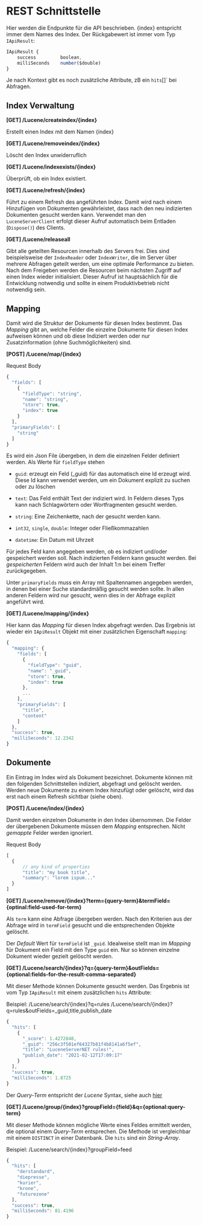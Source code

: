 # REST Schnittstelle

Hier werden die Endpunkte für die API beschrieben. {index} entspricht immer dem Names des Index.
Der Rückgabewert ist immer vom Typ `IApiResult`:

```javascript
IApiResult {
    success	        boolean,
    milliSeconds	number($double)
}
```

Je nach Kontext gibt es noch zusätzliche Attribute, zB ein `hits`[]` bei Abfragen.

## Index Verwaltung

**[GET] /Lucene/createindex/{index}**

Erstellt einen Index mit dem Namen {index}

**[GET] /Lucene/removeindex/{index}**

Löscht den Index unwiderruflich

**[GET] /Lucene/indexexists/{index}**

Überprüft, ob ein Index existiert.

**[GET] /Lucene/refresh/{index}**

Führt zu einem Refresh des angeführten Index. Damit wird nach einem Hinzufügen von Dokumenten gewährleistet, dass nach den neu indizierten Dokumenten gesucht werden kann.
Verwendet man den `LuceneServerClient` erfolgt dieser Aufruf automatisch beim Entladen (`Dispose()`) des Clients.

**[GET] /Lucene/releaseall**

Gibt alle geteilten Resourcen innerhalb des Servers frei. Dies sind beispielsweise der `IndexReader` oder `IndexWriter`, die im Server über mehrere Abfragen geteilt werden, um eine optimale Performance zu bieten.
Nach dem Freigeben werden die Resourcen beim nächsten Zugriff auf einen Index wieder initialisiert.
Dieser Aufruf ist hauptsächlich für die Entwicklung notwendig und sollte in einem Produktivbetrieb nicht notwendig sein.

## Mapping

Damit wird die Struktur der Dokumente für diesen Index bestimmt. Das *Mapping* gibt an, welche Felder die einzelne Dokumente für diesen Index aufweisen können und ob diese Indiziert werden oder nur Zusatzinformation (ohne Suchmöglichkeiten) sind.

**[POST] /Lucene/map/{index}**

Request Body

```javascript
{
  "fields": [
    {
      "fieldType": "string",
      "name": "string",
      "store": true,
      "index": true
    }
  ],
  "primaryFields": [
    "string"
  ]
}
```

Es wird ein Json File übergeben, in dem die einzelnen Felder definiert werden. Als Werte für `fieldType` stehen

* `guid`: erzeugt ein Feld (_guid) für das automatisch eine Id erzeugt wird. Diese Id kann verwendet werden, um ein Dokument explizit zu suchen oder zu löschen

* `text`: Das Feld enthält Text der indiziert wird. In Feldern dieses Typs kann nach Schlagwörtern oder Wortfragmenten gesucht werden.

* `string`: Eine Zeichenkette, nach der gesucht werden kann.

* `int32`, `single`, `double`: Integer oder Fließkommazahlen

* `datetime`: Ein Datum mit Uhrzeit

Für jedes Feld kann angegeben werden, ob es indiziert und/oder gespeichert werden soll.
Nach indizierten Feldern kann gesucht werden. Bei *gespeicherten* Feldern wird auch der Inhalt 1:n bei einem Treffer zurückgegeben.

Unter `primaryFields` muss ein Array mit Spaltennamen angegeben werden, in denen bei einer Suche standardmäßig gesucht werden sollte. In allen anderen Feldern wird nur gesucht, wenn dies in der Abfrage explizit angeführt wird.

**[GET] /Lucene/mapping/{index}**

Hier kann das *Mapping* für diesen Index abgefragt werden. Das Ergebnis ist wieder ein `IApiResult` Objekt mit einer zusätzlichen Eigenschaft `mapping`:

```javascript
{
  "mapping": {
    "fields": [
      {
        "fieldType": "guid",
        "name": "_guid",
        "store": true,
        "index": true
      },
      ...
    ],
    "primaryFields": [
      "title",
      "content"
    ]
  },
  "success": true,
  "milliSeconds": 12.2342
}
```

## Dokumente

Ein Eintrag im Index wird als Dokument bezeichnet. Dokumente können mit den folgenden Schnittstellen indiziert, abgefragt und gelöscht werden.
Werden neue Dokumente zu einem Index hinzufügt oder gelöscht, wird das erst nach einem Refresh sichtbar (siehe oben).

**[POST] /Lucene/index/{index}**

Damit werden einzelnen Dokumente in den Index übernommen. Die Felder der übergebenen Dokumente müssen dem *Mapping* entsprechen. Nicht *gemappte* Felder werden ignoriert.

Request Body

```javascript
[
  {   
      // any kind of properties
      "title": "my book title",
      "summary": "lorem ispum..."
  }
]
```

**[GET] /Lucene/remove/{index}?term={query-term}&termField={optinal:field-used-for-term}**

Als `term` kann eine Abfrage übergeben werden. Nach den Kriterien aus der Abfrage wird in `termField` gesucht und die entsprechenden Objekte gelöscht.

Der *Default* Wert für `termField` ist `_guid`. Idealweise stellt man im *Mapping* für Dokument ein Field mit den Type `guid` ein. Nur so können einzelne Dokument wieder gezielt gelöscht werden.

**[GET] /Lucene/search/{index}?q={query-term}&outFields={optional:fields-for-the-result-comma-separated}**

Mit dieser Methode können Dokumente gesucht werden. Das Ergebnis ist vom Typ `IApiResult` mit einem zusätzlichen ``hits`` Attribute:

Beispiel: 
/Lucene/search/{index}?q=rules
/Lucene/search/{index}?q=rules&outFields=_guid,title,publish_date

```javascript
{
  "hits": [
    {
      "_score": 1.4272848,
      "_guid": "256c3f501ef64327b81f4b8141a6f5ef",
      "title": "LuceneServerNET rules!",
      "publish_date": "2021-02-12T17:09:17"
    }
  ],
  "success": true,
  "milliSeconds": 1.8725
}
```

Der *Query-Term* entspricht der *Lucene* Syntax, siehe auch [hier](https://lucene.apache.org/core/2_9_4/queryparsersyntax.html) 

**[GET] /Lucene/group/{index}?groupField={field}&q={optional:query-term}**

Mit dieser Methode können mögliche Werte eines Feldes ermittelt werden, die optional einem *Query-Term* entsprechen. Die Methode ist vergleichbar mit einem `DISTINCT` in einer Datenbank.
Die `hits` sind ein *String-Array*.

Beispiel: /Lucene/search/{index}?groupField=feed

```javascript
{
  "hits": [
    "derstandard",
    "diepresse",
    "kurier",
    "krone",
    "futurezone"
  ],
  "success": true,
  "milliSeconds": 81.4196
}
```